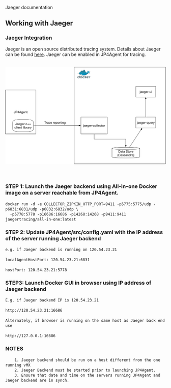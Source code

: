 Jaeger documentation


## Working with Jaeger

### Jaeger Integration
Jaeger is an open source distributed tracing system. Details about Jaeger can be found [here](https://github.com/jaegertracing/jaeger). Jaeger can be enabled in JP4Agent for tracing.

<br>
<div style="text-align:center" align="center"><img src ="resources/JaegerIntegration.png" width="800"/></div>
<br>
<br>

### STEP 1: Launch the Jaeger backend using All-in-one Docker image on a server reachable from JP4Agent.
```
docker run -d -e COLLECTOR_ZIPKIN_HTTP_PORT=9411 -p5775:5775/udp -p6831:6831/udp -p6832:6832/udp \
  -p5778:5778 -p16686:16686 -p14268:14268 -p9411:9411 jaegertracing/all-in-one:latest
```

### STEP 2: Update JP4Agent/src/config.yaml with the IP address of the server running Jaeger backend
```
e.g. if Jaeger backend is running on 120.54.23.21

localAgentHostPort: 120.54.23.21:6831

hostPort: 120.54.23.21:5778
```

### STEP3: Launch Docker GUI in browser using IP address of Jaeger backend
```
E.g. if Jaeger backend IP is 120.54.23.21

http://120.54.23.21:16686

Alternately, if browser is running on the same host as Jaeger back end use

http://127.0.0.1:16686
```

### NOTES
```
    1. Jaeger backend should be run on a host different from the one running vMX
    2. Jaeger Backend must be started prior to launching JP4Agent.
    3. Ensure that date and time on the servers running JP4Agent and Jaeger backend are in synch.
```
